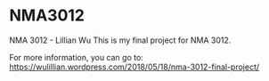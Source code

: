 # NMA3012
NMA 3012 - Lillian Wu
This is my final project for NMA 3012.

For more information, you can go to:
https://wulillian.wordpress.com/2018/05/18/nma-3012-final-project/
